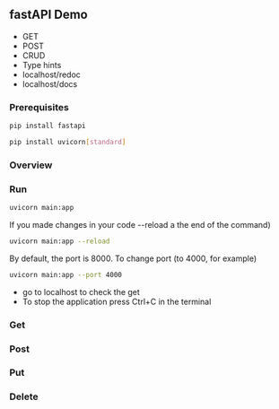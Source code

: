 fastAPI Demo
-------------

- GET
- POST
- CRUD
- Type hints
- localhost/redoc
- localhost/docs

### Prerequisites

```bash
pip install fastapi
```

```bash
pip install uvicorn[standard]
```

### Overview

### Run

```bash
uvicorn main:app
```

If you made changes in your code --reload a the end of the command)

```bash
uvicorn main:app --reload
```

By default, the port is 8000. To change port (to 4000, for example)

```bash
uvicorn main:app --port 4000
```

- go to localhost to check the get
- To stop the application press Ctrl+C in the terminal


### Get
### Post
### Put
### Delete